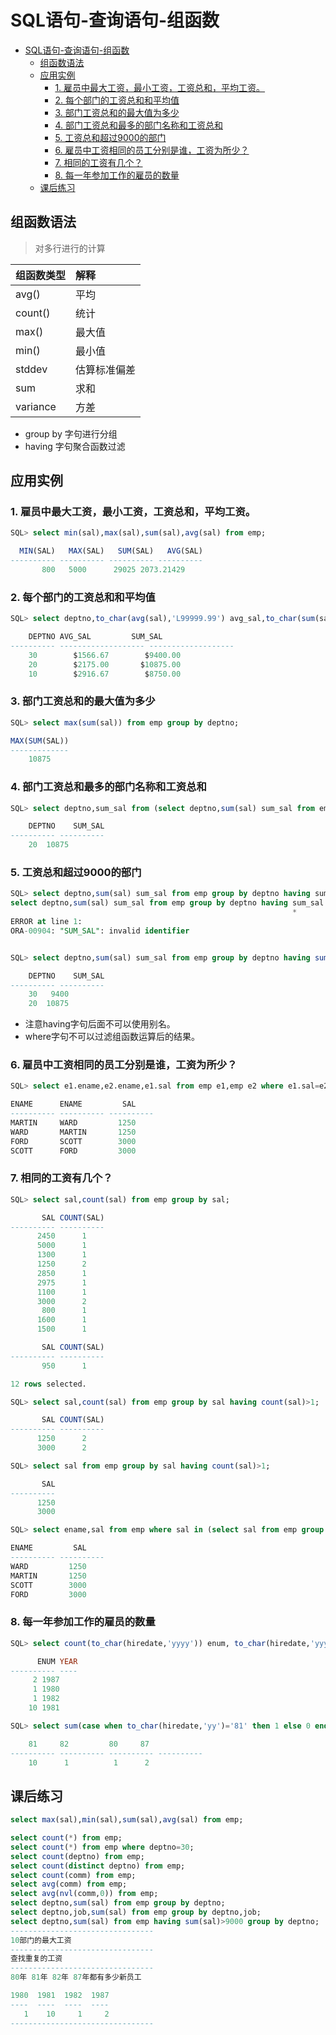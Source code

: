 # SQL语句-查询语句-组函数

<!-- TOC depthFrom:1 depthTo:6 withLinks:1 updateOnSave:1 orderedList:0 -->

- [SQL语句-查询语句-组函数](#sql语句-查询语句-组函数)
	- [组函数语法](#组函数语法)
	- [应用实例](#应用实例)
		- [1. 雇员中最大工资，最小工资，工资总和，平均工资。](#1-雇员中最大工资最小工资工资总和平均工资)
		- [2. 每个部门的工资总和和平均值](#2-每个部门的工资总和和平均值)
		- [3. 部门工资总和的最大值为多少](#3-部门工资总和的最大值为多少)
		- [4. 部门工资总和最多的部门名称和工资总和](#4-部门工资总和最多的部门名称和工资总和)
		- [5. 工资总和超过9000的部门](#5-工资总和超过9000的部门)
		- [6. 雇员中工资相同的员工分别是谁，工资为所少？](#6-雇员中工资相同的员工分别是谁工资为所少)
		- [7. 相同的工资有几个？](#7-相同的工资有几个)
		- [8. 每一年参加工作的雇员的数量](#8-每一年参加工作的雇员的数量)
	- [课后练习](#课后练习)

<!-- /TOC -->

## 组函数语法

> 对多行进行的计算

|组函数类型|解释|
|:--|:--|
|avg()|平均|
|count()|统计|
|max()|最大值|
|min()|最小值|
|stddev|估算标准偏差|
|sum|求和|
|variance|方差|

* group by 字句进行分组
* having 字句聚合函数过滤


## 应用实例

### 1. 雇员中最大工资，最小工资，工资总和，平均工资。

```sql
SQL> select min(sal),max(sal),sum(sal),avg(sal) from emp;

  MIN(SAL)   MAX(SAL)	SUM(SAL)   AVG(SAL)
---------- ---------- ---------- ----------
       800	 5000	   29025 2073.21429
```

### 2. 每个部门的工资总和和平均值

```sql
SQL> select deptno,to_char(avg(sal),'L99999.99') avg_sal,to_char(sum(sal),'L99999.99') sum_sal from emp group by deptno;

    DEPTNO AVG_SAL	       SUM_SAL
---------- ------------------- -------------------
	30	      $1566.67		  $9400.00
	20	      $2175.00		 $10875.00
	10	      $2916.67		  $8750.00
```

### 3. 部门工资总和的最大值为多少

```sql
SQL> select max(sum(sal)) from emp group by deptno;

MAX(SUM(SAL))
-------------
	10875
```

### 4. 部门工资总和最多的部门名称和工资总和

```sql
SQL> select deptno,sum_sal from (select deptno,sum(sal) sum_sal from emp group by deptno order by sum_sal desc ) where rownum < 2;

    DEPTNO    SUM_SAL
---------- ----------
	20	10875
```

### 5. 工资总和超过9000的部门

```sql
SQL> select deptno,sum(sal) sum_sal from emp group by deptno having sum_sal > 9000;
select deptno,sum(sal) sum_sal from emp group by deptno having sum_sal > 9000
                                                               *
ERROR at line 1:
ORA-00904: "SUM_SAL": invalid identifier


SQL> select deptno,sum(sal) sum_sal from emp group by deptno having sum(sal) > 9000;

    DEPTNO    SUM_SAL
---------- ----------
	30	 9400
	20	10875

```

* 注意having字句后面不可以使用别名。
* where字句不可以过滤组函数运算后的结果。


### 6. 雇员中工资相同的员工分别是谁，工资为所少？

```sql
SQL> select e1.ename,e2.ename,e1.sal from emp e1,emp e2 where e1.sal=e2.sal and e1.ename != e2.ename;

ENAME	   ENAME	     SAL
---------- ---------- ----------
MARTIN	   WARD 	    1250
WARD	   MARTIN	    1250
FORD	   SCOTT	    3000
SCOTT	   FORD 	    3000
```

### 7. 相同的工资有几个？

```sql
SQL> select sal,count(sal) from emp group by sal;

       SAL COUNT(SAL)
---------- ----------
      2450	    1
      5000	    1
      1300	    1
      1250	    2
      2850	    1
      2975	    1
      1100	    1
      3000	    2
       800	    1
      1600	    1
      1500	    1

       SAL COUNT(SAL)
---------- ----------
       950	    1

12 rows selected.

SQL> select sal,count(sal) from emp group by sal having count(sal)>1;

       SAL COUNT(SAL)
---------- ----------
      1250	    2
      3000	    2

SQL> select sal from emp group by sal having count(sal)>1;

       SAL
----------
      1250
      3000

SQL> select ename,sal from emp where sal in (select sal from emp group by sal having count(sal)>1);

ENAME		  SAL
---------- ----------
WARD		 1250
MARTIN		 1250
SCOTT		 3000
FORD		 3000
```

### 8. 每一年参加工作的雇员的数量

```sql
SQL> select count(to_char(hiredate,'yyyy')) enum, to_char(hiredate,'yyyy') year from emp group by to_char(hiredate,'yyyy');

      ENUM YEAR
---------- ----
	 2 1987
	 1 1980
	 1 1982
	10 1981

SQL> select sum(case when to_char(hiredate,'yy')='81' then 1 else 0 end) "81",sum(decode(to_char(hiredate,'yy'),82,1,0)) "82",sum(decode(to_char(hiredate,'yy'),80,1,0)) "80",sum(decode(to_char(hiredate,'yy'),87,1,0)) "87" from emp;

	81	   82	      80	 87
---------- ---------- ---------- ----------
	10	    1	       1	  2


```




## 课后练习

```sql
select max(sal),min(sal),sum(sal),avg(sal) from emp;

select count(*) from emp;
select count(*) from emp where deptno=30;
select count(deptno) from emp;
select count(distinct deptno) from emp;
select count(comm) from emp;
select avg(comm) from emp;
select avg(nvl(comm,0)) from emp;
select deptno,sum(sal) from emp group by deptno;
select deptno,job,sum(sal) from emp group by deptno,job;
select deptno,sum(sal) from emp having sum(sal)>9000 group by deptno;
--------------------------------
10部门的最大工资
--------------------------------
查找重复的工资
--------------------------------
80年 81年 82年 87年都有多少新员工

1980  1981  1982  1987
----  ----  ----  ----
   1    10     1     2
--------------------------------
```
